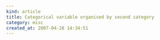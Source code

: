 ```yaml
--- 
kind: article
title: Categorical variable organised by second category
category: misc
created_at: 2007-04-28 14:34:51
---
```


